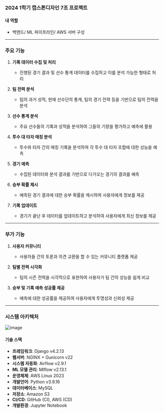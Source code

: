 ### 2024 1학기 캡스톤디자인 7조 프로젝트

#### 내 역할
- 백엔드/ ML 파이프라인/ AWS 서버 구성

---

### 주요 기능

1. **기록 데이터 수집 및 처리**
   - 진행된 경기 결과 및 선수 통계 데이터를 수집하고 이를 분석 가능한 형태로 처리

2. **팀 전력 분석**
   - 팀의 과거 성적, 현재 선수단의 통계, 팀의 경기 전략 등을 기반으로 팀의 전력을 분석

3. **선수 통계 분석**
   - 주요 선수들의 기록과 성적을 분석하여 그들의 기량을 평가하고 예측에 활용

4. **투수 대 타자 매칭 분석**
   - 투수와 타자 간의 매칭 기록을 분석하여 각 투수 대 타자 조합에 대한 성능을 예측

5. **경기 예측**
   - 수집된 데이터와 분석 결과를 기반으로 다가오는 경기의 결과를 예측

6. **승부 확률 제시**
   - 예측된 경기 결과에 대한 승부 확률을 제시하여 사용자에게 정보를 제공

7. **기록 업데이트**
   - 경기가 끝난 후 데이터를 업데이트하고 분석하여 사용자에게 최신 정보를 제공

---

### 부가 기능

1. **사용자 커뮤니티**
   - 사용자들 간의 토론과 의견 교환을 할 수 있는 커뮤니티 플랫폼 제공

2. **팀별 전력 시각화**
   - 팀의 시즌 전력을 시각적으로 표현하여 사용자가 팀 간의 성능을 쉽게 비교

3. **승부 및 기록 예측 성공률 제공**
   - 예측에 대한 성공률을 제공하여 사용자에게 투명성과 신뢰성 제공

---

### 시스템 아키텍처

![image](https://github.com/shimyounseob/baseball-prediction-webservice/assets/97441805/06b8f09c-94bf-4b25-a486-73e710a41474)

#### 기술 스택
- **프레임워크**: Django v4.2.13
- **웹서버**: NGINX + Gunicorn v22
- **시스템 자동화**: Airflow v2.9.1
- **ML 모델 관리**: Mlflow v2.13.1
- **운영체제**: AWS Linux 2023
- **개발언어**: Python v3.9.16
- **데이터베이스**: MySQL
- **저장소**: Amazon S3
- **CI/CD**: GitHub (CI), AWS (CD)
- **개발환경**: Jupyter Notebook
